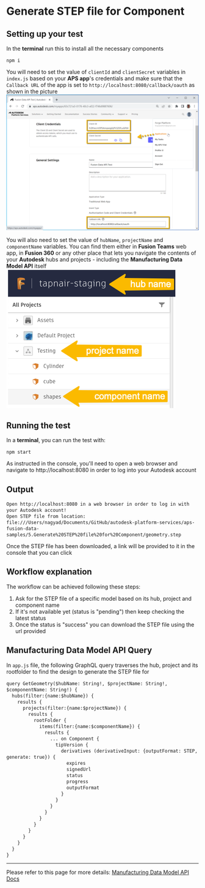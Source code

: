 # Generate STEP file for Component

## Setting up your test
In the **terminal** run this to install all the necessary components
```
npm i
``` 

You will need to set the value of `clientId` and `clientSecret` variables in `index.js` based on your **APS app**'s credentials and make sure that the `Callback URL` of the app is set to `http://localhost:8080/callback/oauth` as shown in the picture\
![Get 3-legged token](../readme/credentials.png)

You will also need to set the value of `hubName`, `projectName` and `componentName` variables. You can find them either in **Fusion Teams** web app, in **Fusion 360** or any other place that lets you navigate the contents of your **Autodesk** hubs and projects - including the **Manufacturing Data Model API** itself\
![Get version id](../readme/inputs.png)


## Running the test
In a **terminal**, you can run the test with:
```
npm start
```
As instructed in the console, you'll need to open a web browser and navigate to http://localhost:8080 in order to log into your Autodesk account 

## Output
```
Open http://localhost:8080 in a web browser in order to log in with your Autodesk account!
Open STEP file from location: file:///Users/nagyad/Documents/GitHub/autodesk-platform-services/aps-fusion-data-samples/5.Generate%20STEP%20file%20for%20Component/geometry.step
```
Once the STEP file has been downloaded, a link will be provided to it in the console that you can click

## Workflow explanation

The workflow can be achieved following these steps:

1. Ask for the STEP file of a specific model based on its hub, project and component name
2. If it's not available yet (status is "pending") then keep checking the latest status
3. Once the status is "success" you can download the STEP file using the url provided

## Manufacturing Data Model API Query

In `app.js` file, the following GraphQL query traverses the hub, project and its rootfolder to find the design to generate the STEP file for
```
query GetGeometry($hubName: String!, $projectName: String!, $componentName: String!) {
  hubs(filter:{name:$hubName}) {
    results {
      projects(filter:{name:$projectName}) {
        results {
          rootFolder {
            items(filter:{name:$componentName}) {
              results {
                ... on Component {
                  tipVersion {
                    derivatives (derivativeInput: {outputFormat: STEP, generate: true}) {
                      expires
                      signedUrl
                      status
                      progress
                      outputFormat
                    }       
                  }
                }
              }
            }
          }
        }
      }
    }
  }
}
```

-----------

Please refer to this page for more details: [Manufacturing Data Model API Docs](https://aps.autodesk.com/en/docs/mfgdatamodel-publicbeta/v2/developers_guide/overview/)
